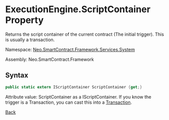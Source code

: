 # ExecutionEngine.ScriptContainer Property

Returns the script container of the current contract (The initial trigger). This is usually a transaction.

Namespace: [Neo.SmartContract.Framework.Services.System](../../System.md)

Assembly: Neo.SmartContract.Framework

## Syntax

```c#
public static extern IScriptContainer ScriptContainer {get;}
```

Attribute value: ScriptContainer as a IScriptContainer. If you know the trigger is a Transaction, you can cast this into a [Transaction](../../neo/Transaction.md).



[Back](../ExecutionEngine.md)

